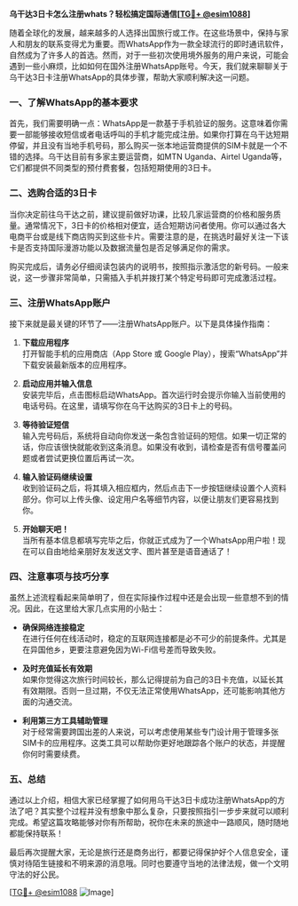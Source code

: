 **乌干达3日卡怎么注册whats？轻松搞定国际通信[[TG💪+ @esim1088](https://t.me/s/esim1088)]**

随着全球化的发展，越来越多的人选择出国旅行或工作。在这些场景中，保持与家人和朋友的联系变得尤为重要。而WhatsApp作为一款全球流行的即时通讯软件，自然成为了许多人的首选。然而，对于一些初次使用境外服务的用户来说，可能会遇到一些小麻烦，比如如何在国外注册WhatsApp账号。今天，我们就来聊聊关于乌干达3日卡注册WhatsApp的具体步骤，帮助大家顺利解决这一问题。

### 一、了解WhatsApp的基本要求

首先，我们需要明确一点：WhatsApp是一款基于手机验证的服务。这意味着你需要一部能够接收短信或者电话呼叫的手机才能完成注册。如果你打算在乌干达短期停留，并且没有当地手机号码，那么购买一张本地运营商提供的SIM卡就是一个不错的选择。乌干达目前有多家主要运营商，如MTN Uganda、Airtel Uganda等，它们都提供不同类型的预付费套餐，包括短期使用的3日卡。

### 二、选购合适的3日卡

当你决定前往乌干达之前，建议提前做好功课，比较几家运营商的价格和服务质量。通常情况下，3日卡的价格相对便宜，适合短期访问者使用。你可以通过各大电商平台或是线下商店购买到这些卡片。需要注意的是，在挑选时最好关注一下该卡是否支持国际漫游功能以及数据流量包是否足够满足你的需求。

购买完成后，请务必仔细阅读包装内的说明书，按照指示激活您的新号码。一般来说，这一步骤非常简单，只需插入手机并拨打某个特定号码即可完成激活过程。

### 三、注册WhatsApp账户

接下来就是最关键的环节了——注册WhatsApp账户。以下是具体操作指南：

1. **下载应用程序**  
   打开智能手机的应用商店（App Store 或 Google Play），搜索“WhatsApp”并下载安装最新版本的应用程序。

2. **启动应用并输入信息**  
   安装完毕后，点击图标启动WhatsApp。首次运行时会提示你输入当前使用的电话号码。在这里，请填写你在乌干达购买的3日卡上的号码。

3. **等待验证短信**  
   输入完号码后，系统将自动向你发送一条包含验证码的短信。如果一切正常的话，你应该很快就能收到这条消息。如果没有收到，请检查是否有信号覆盖问题或者尝试更换位置后再试一次。

4. **输入验证码继续设置**  
   收到验证码之后，将其填入相应框内，然后点击下一步按钮继续设置个人资料部分。你可以上传头像、设定用户名等细节内容，以便让朋友们更容易找到你。

5. **开始聊天吧！**  
   当所有基本信息都填写完毕之后，你就正式成为了一个WhatsApp用户啦！现在可以自由地给亲朋好友发送文字、图片甚至是语音通话了！

### 四、注意事项与技巧分享

虽然上述流程看起来简单明了，但在实际操作过程中还是会出现一些意想不到的情况。因此，在这里给大家几点实用的小贴士：

- **确保网络连接稳定**  
  在进行任何在线活动时，稳定的互联网连接都是必不可少的前提条件。尤其是在异国他乡，更要注意避免因为Wi-Fi信号差而导致失败。

- **及时充值延长有效期**  
  如果你觉得这次旅行时间较长，那么记得提前为自己的3日卡充值，以延长其有效期限。否则一旦过期，不仅无法正常使用WhatsApp，还可能影响其他方面的沟通交流。

- **利用第三方工具辅助管理**  
  对于经常需要跨国出差的人来说，可以考虑使用某些专门设计用于管理多张SIM卡的应用程序。这类工具可以帮助你更好地跟踪各个账户的状态，并提醒你何时需要续费。

### 五、总结

通过以上介绍，相信大家已经掌握了如何用乌干达3日卡成功注册WhatsApp的方法了吧？其实整个过程并没有想象中那么复杂，只要按照指引一步步来就可以顺利完成。希望这篇攻略能够对你有所帮助，祝你在未来的旅途中一路顺风，随时随地都能保持联系！

最后再次提醒大家，无论是旅行还是商务出行，都要记得保护好个人信息安全，谨慎对待陌生链接和不明来源的消息哦。同时也要遵守当地的法律法规，做一个文明守法的好公民。

[[TG💪+ @esim1088](https://t.me/s/esim1088) ![Image](https://i.postimg.cc/4NQfJmqS/Snipaste-2025-05-13-00-14-12.png)]